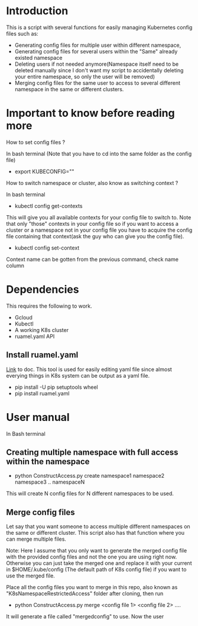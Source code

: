 # Introduction
This is a script with several functions for easily managing Kubernetes config files such as: 

* Generating config files for multiple user within different namespace, 
* Generating config files for several users within the "Same" already existed namespace 
* Deleting users if not needed anymore(Namespace itself need to be deleted manually since I don't want my script to accidentally deleting your entire namespace, so only the user will be removed)
* Merging config files for the same user to access to several different namespace in the same or different clusters.

# Important to know before reading more

How to set config files ?

In bash terminal (Note that you have to cd into the same folder as the config file)
* export KUBECONFIG="<configfile>"

How to switch namespace or cluster, also know as switching context ?

In bash terminal 
* kubectl config get-contexts 

This will give you all available contexts for your config file to switch to. Note that only "those" contexts in your config file so if you want to access a cluster or a namespace not in your config file you have to acquire the config file containing that context(ask the guy who can give you the config file).

* kubectl config set-context <context name> 

Context name can be gotten from the previous command, check name column


# Dependencies
This requires the following to work. 

* Gcloud
* Kubectl
* A working K8s cluster
* ruamel.yaml API

## Install ruamel.yaml
[Link](https://yaml.readthedocs.io/en/latest/install.html) to doc. This tool is used for easily editing yaml file since almost everying things in K8s system can be output as a yaml file.

* pip install -U pip setuptools wheel
* pip install ruamel.yaml



# User manual

In Bash terminal 

## Creating multiple namespace with full access within the namespace

* python ConstructAccess.py create namespace1 namespace2 namespace3 .. namespaceN

This will create N config files for N different namespaces to be used.

## Merge config files

Let say that you want someone to access multiple different namespaces on the same or different cluster. This script also has that function where you can merge multiple files.

Note: Here I assume that you only want to generate the merged config file with the provided config files and not the one you are using right now. Otherwise you can just take the merged one and replace it with your current in $HOME/.kube/config (The default path of K8s config file) if you want to use the merged file.

Place all the config files you want to merge in this repo, also known as "K8sNamespaceRestrictedAccess" folder after cloning, then run

* python ConstructAccess.py merge <config file 1> <config file 2> .... <config file N>

It will generate a file called "mergedconfig" to use. Now the user 







